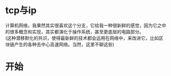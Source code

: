 # tcp与ip
计算机网络，我果然其实很喜欢这个分支，它给我一种很新鲜的感觉，因为它之中的很多概念和实现，其实都演化于操作系统，甚至更底层的电路部分。<br>(这种潜移默化的共识，使得最新鲜的技术都会运用在网络中，来改进它，比如区块链产生的各种去中心高速网络。当然，这里不聊这些)

# 开始
